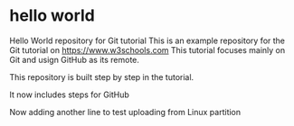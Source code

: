 # hello world
Hello World repository for Git tutorial
This is an example repository for the Git tutorial on https://www.w3schools.com
This tutorial focuses mainly on Git and usign GitHub as its remote.

This repository is built step by step in the tutorial.

It now includes steps for GitHub

Now adding another line to test uploading from Linux partition
